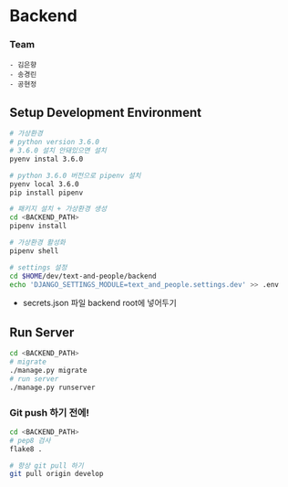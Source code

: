 # Backend
 ### Team
	- 김은향
	- 송경린
	- 공현정

## Setup Development Environment
```bash
# 가상환경
# python version 3.6.0
# 3.6.0 설치 안돼있으면 설치
pyenv instal 3.6.0

# python 3.6.0 버전으로 pipenv 설치 
pyenv local 3.6.0 
pip install pipenv

# 패키지 설치 + 가상환경 생성
cd <BACKEND_PATH>
pipenv install 

# 가상환경 활성화
pipenv shell

# settings 설정 
cd $HOME/dev/text-and-people/backend
echo 'DJANGO_SETTINGS_MODULE=text_and_people.settings.dev' >> .env
```
* secrets.json 파일 backend root에 넣어두기

## Run Server
```bash
cd <BACKEND_PATH>
# migrate
./manage.py migrate
# run server
./manage.py runserver
```

### Git push 하기 전에!
```bash
cd <BACKEND_PATH> 
# pep8 검사
flake8 .

# 항상 git pull 하기
git pull origin develop
```